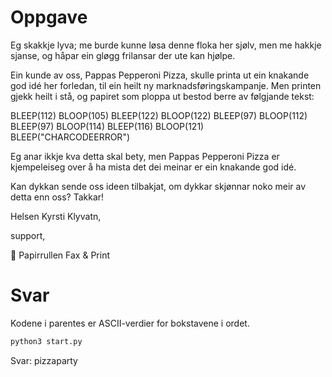 # Oppgave

Eg skakkje lyva; me burde kunne løsa denne floka her sjølv, men me hakkje sjanse, og håpar ein gløgg frilansar der ute kan hjølpe.

Ein kunde av oss, Pappas Pepperoni Pizza, skulle printa ut ein knakande god idé her forledan, til ein heilt ny marknadsføringskampanje. Men printen gjekk heilt i stå, og papiret som ploppa ut bestod berre av følgjande tekst:

BLEEP(112) BLOOP(105) BLEEP(122)
BLOOP(122) BLEEP(97) BLOOP(112)
BLEEP(97) BLOOP(114) BLEEP(116)
BLOOP(121)
BLEEP("CHARCODEERROR")

Eg anar ikkje kva detta skal bety, men Pappas Pepperoni Pizza er kjempeleiseg over å ha mista det dei meinar er ein knakande god idé.

Kan dykkan sende oss ideen tilbakjat, om dykkar skjønnar noko meir av detta enn oss? Takkar!

Helsen Kyrsti Klyvatn,

support,

🚽 Papirrullen Fax & Print

# Svar

Kodene i parentes er ASCII-verdier for bokstavene i ordet.

```sh
python3 start.py
```

Svar: pizzaparty
